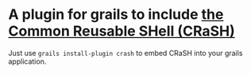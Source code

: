 A plugin for grails to include [the Common Reusable SHell (CRaSH)][1]
=====================================================================

Just use `grails install-plugin crash` to embed CRaSH into your grails application.

  [1]: http://www.crashub.org/
